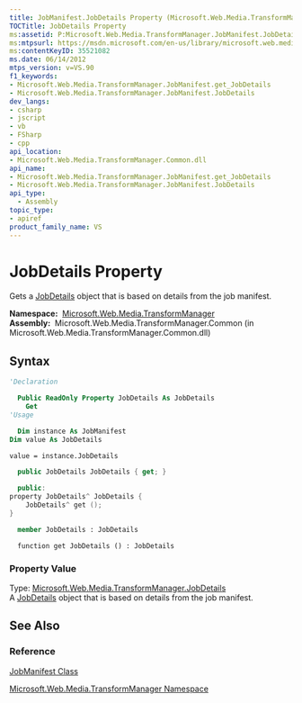 ```yaml
---
title: JobManifest.JobDetails Property (Microsoft.Web.Media.TransformManager)
TOCTitle: JobDetails Property
ms:assetid: P:Microsoft.Web.Media.TransformManager.JobManifest.JobDetails
ms:mtpsurl: https://msdn.microsoft.com/en-us/library/microsoft.web.media.transformmanager.jobmanifest.jobdetails(v=VS.90)
ms:contentKeyID: 35521082
ms.date: 06/14/2012
mtps_version: v=VS.90
f1_keywords:
- Microsoft.Web.Media.TransformManager.JobManifest.get_JobDetails
- Microsoft.Web.Media.TransformManager.JobManifest.JobDetails
dev_langs:
- csharp
- jscript
- vb
- FSharp
- cpp
api_location:
- Microsoft.Web.Media.TransformManager.Common.dll
api_name:
- Microsoft.Web.Media.TransformManager.JobManifest.get_JobDetails
- Microsoft.Web.Media.TransformManager.JobManifest.JobDetails
api_type:
  - Assembly
topic_type:
- apiref
product_family_name: VS
---
```


# JobDetails Property

Gets a [JobDetails](jobdetails-class-microsoft-web-media-transformmanager.md) object that is based on details from the job manifest.

**Namespace:**  [Microsoft.Web.Media.TransformManager](microsoft-web-media-transformmanager-namespace.md)  
**Assembly:**  Microsoft.Web.Media.TransformManager.Common (in Microsoft.Web.Media.TransformManager.Common.dll)

## Syntax

```vb
'Declaration

  Public ReadOnly Property JobDetails As JobDetails
    Get
'Usage

  Dim instance As JobManifest
Dim value As JobDetails

value = instance.JobDetails
```

```csharp
  public JobDetails JobDetails { get; }
```

```cpp
  public:
property JobDetails^ JobDetails {
    JobDetails^ get ();
}
```

``` fsharp
  member JobDetails : JobDetails
```

```jscript
  function get JobDetails () : JobDetails
```

### Property Value

Type: [Microsoft.Web.Media.TransformManager.JobDetails](jobdetails-class-microsoft-web-media-transformmanager.md)  
A [JobDetails](jobdetails-class-microsoft-web-media-transformmanager.md) object that is based on details from the job manifest.  

## See Also

### Reference

[JobManifest Class](jobmanifest-class-microsoft-web-media-transformmanager.md)

[Microsoft.Web.Media.TransformManager Namespace](microsoft-web-media-transformmanager-namespace.md)

